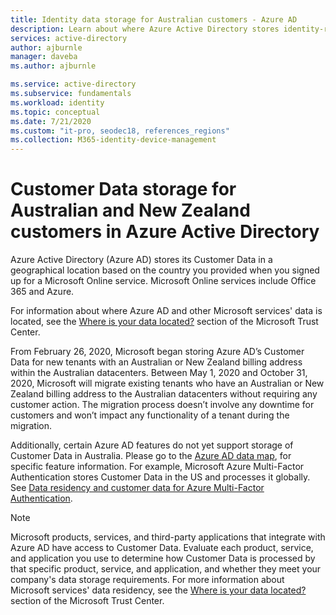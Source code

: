 ```yaml
---
title: Identity data storage for Australian customers - Azure AD
description: Learn about where Azure Active Directory stores identity-related data for its Australian customers.
services: active-directory
author: ajburnle
manager: daveba
ms.author: ajburnle

ms.service: active-directory
ms.subservice: fundamentals
ms.workload: identity
ms.topic: conceptual
ms.date: 7/21/2020
ms.custom: "it-pro, seodec18, references_regions"
ms.collection: M365-identity-device-management
---
```


# Customer Data storage for Australian and New Zealand customers in Azure Active Directory

Azure Active Directory (Azure AD) stores its Customer Data in a geographical location based on the country you provided when you signed up for a Microsoft Online service. Microsoft Online services include Office 365 and Azure. 

For information about where Azure AD and other Microsoft services' data is located, see the [Where is your data located?](https://www.microsoft.com/trustcenter/privacy/where-your-data-is-located) section of the Microsoft Trust Center.

From February 26, 2020, Microsoft began storing Azure AD’s Customer Data for new tenants with an Australian or New Zealand billing address within the Australian datacenters. Between May 1, 2020 and October 31, 2020, Microsoft will migrate existing tenants who have an Australian or New Zealand billing address to the Australian datacenters without requiring any customer action. The migration process doesn’t involve any downtime for customers and won’t impact any functionality of a tenant during the migration.

Additionally, certain Azure AD features do not yet support storage of Customer Data in Australia. Please go to the [Azure AD data map](https://msit.powerbi.com/view?r=eyJrIjoiYzEyZTc5OTgtNTdlZS00ZTVkLWExN2ItOTM0OWU4NjljOGVjIiwidCI6IjcyZjk4OGJmLTg2ZjEtNDFhZi05MWFiLTJkN2NkMDExZGI0NyIsImMiOjV9), for specific feature information. For example, Microsoft Azure Multi-Factor Authentication stores Customer Data in the US and processes it globally. See [Data residency and customer data for Azure Multi-Factor Authentication](../authentication/concept-mfa-data-residency.md).

> [!NOTE]
> Microsoft products, services, and third-party applications that integrate with Azure AD have access to Customer Data. Evaluate each product, service, and application you use to determine how Customer Data is processed by that specific product, service, and application, and whether they meet your company's data storage requirements. For more information about Microsoft services' data residency, see the [Where is your data located?](https://www.microsoft.com/trustcenter/privacy/where-your-data-is-located) section of the Microsoft Trust Center.